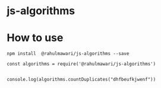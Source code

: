 # js-algorithms

# How to use
```
npm install  @rahulmawari/js-algorithms --save

const algorithms = require('@rahulmawari/js-algorithms')


console.log(algorithms.countDuplicates("dhfbeufkjwenf"))
```






